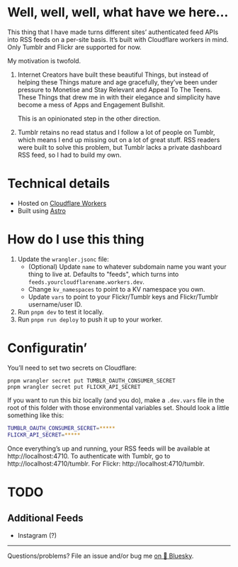 # Well, well, well, what have we here…

This thing that I have made turns different sites’ authenticated feed APIs into RSS feeds on a per-site basis. It’s built with Cloudflare workers in mind. Only Tumblr and Flickr are supported for now.

My motivation is twofold.

1. Internet Creators have built these beautiful Things, but instead of helping these Things mature and age gracefully, they’ve been under pressure to Monetise and Stay Relevant and Appeal To The Teens. These Things that drew me in with their elegance and simplicity have become a mess of Apps and Engagement Bullshit.

    This is an opinionated step in the other direction.
2. Tumblr retains no read status and I follow a lot of people on Tumblr, which means I end up missing out on a lot of great stuff. RSS readers were built to solve this problem, but Tumblr lacks a private dashboard RSS feed, so I had to build my own.

# Technical details

- Hosted on [Cloudflare Workers](https://workers.cloudflare.com/)
- Built using [Astro](https://astro.build/)

# How do I use this thing

1. Update the `wrangler.jsonc` file:
    - (Optional) Update `name` to whatever subdomain name you want your thing to live at. Defaults to "feeds", which turns into `feeds.yourcloudflarename.workers.dev`.
    - Change `kv_namespaces` to point to a KV namespace you own.
    - Update `vars` to point to your Flickr/Tumblr keys and Flickr/Tumblr username/user ID.
2. Run `pnpm dev` to test it locally.
3. Run `pnpm run deploy` to push it up to your worker.


# Configuratin’

You’ll need to set two secrets on Cloudflare:
```
pnpm wrangler secret put TUMBLR_OAUTH_CONSUMER_SECRET
pnpm wrangler secret put FLICKR_API_SECRET
```

If you want to run this biz locally (and you do), make a `.dev.vars` file in the root of this folder with those environmental variables set. Should look a little something like this:

```sh
TUMBLR_OAUTH_CONSUMER_SECRET=*****
FLICKR_API_SECRET=*****
```

Once everything’s up and running, your RSS feeds will be available at http://localhost:4710. To authenticate with Tumblr, go to http://localhost:4710/tumblr. For Flickr: http://localhost:4710/tumblr.

# TODO

## Additional Feeds
* Instagram (?)

---

Questions/problems? File an issue and/or bug me [on 🦋 Bluesky][@meyer].

[@meyer]: https://bsky.app/profile/meyer.fm
